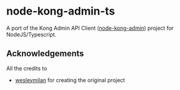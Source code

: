 # node-kong-admin-ts

A port of the Kong Admin API Client ([node-kong-admin]( https://github.com/wesleymilan/node-kong-admin)) project 
for NodeJS/Typescript.

## Acknowledgements

All the credits to 
        
- [wesleymilan](https://github.com/wesleymilan)  for creating the original project